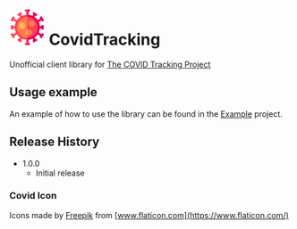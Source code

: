 # ![](coronavirus_64.png) CovidTracking
Unofficial client library for [The COVID Tracking Project](https://covidtracking.com/)

## Usage example

An example of how to use the library can be found in the [Example](https://github.com/euclid47/CovidTracking/tree/master/CovidTracking.Example) project.

## Release History

* 1.0.0
    * Initial release

### Covid Icon
Icons made by [Freepik](https://www.flaticon.com/authors/freepik) from [www.flaticon.com](https://www.flaticon.com/)